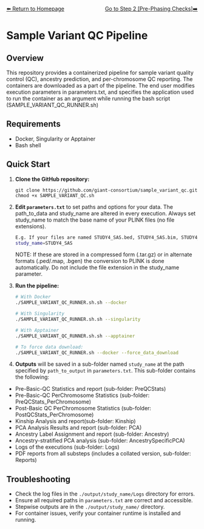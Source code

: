 ---
---
<div style="display: flex; justify-content: space-between; align-items: center;">
  <a href="./index.html">⬅️ Return to Homepage</a>
  <a href="./pre_phasing_checks.html">Go to Step 2 [Pre-Phasing Checks]➡️</a>
</div>

# Sample Variant QC Pipeline

## Overview

This repository provides a containerized pipeline for sample variant quality control (QC), ancestry prediction, and per-chromosome QC reporting. The containers are downloaded as a part of the pipeline. The end user modifies execution parameters in parameters.txt, and specifies the application used to run the container as an argument while running the bash script (SAMPLE_VARIANT_QC_RUNNER.sh)

## Requirements

- Docker, Singularity or Apptainer
- Bash shell

## Quick Start

1. **Clone the GitHub repository:**

   ```
   git clone https://github.com/giant-consortium/sample_variant_qc.git
   chmod +x SAMPLE_VARIANT_QC.sh
   ```
2. **Edit `parameters.txt`** to set paths and options for your data. The path_to_data and study_name are altered in every execution. Always set study_name to match the base name of your PLINK files (no file extensions).
   
   ```bash
   E.g. If your files are named STUDY4_SAS.bed, STUDY4_SAS.bim, STUDY4_SAS.fam
   study_name=STUDY4_SAS
   ```
   
   NOTE: If these are stored in a compressed form (.tar.gz) or in alternate formats (.ped/.map, .bgen) the conversion to PLINK is done automatically. Do not include the file extension in the study_name parameter.

3. **Run the pipeline:**

   ```bash
   # With Docker
   ./SAMPLE_VARIANT_QC_RUNNER.sh.sh --docker

   # With Singularity
   ./SAMPLE_VARIANT_QC_RUNNER.sh.sh --singularity

   # With Apptainer
   ./SAMPLE_VARIANT_QC_RUNNER.sh.sh --apptainer

   # To force data download:
   ./SAMPLE_VARIANT_QC_RUNNER.sh --docker --force_data_download
   ```

4. **Outputs** will be saved in a sub-folder named `study_name` at the path specified by `path_to_output` in `parameters.txt`. This sub-folder contains the following:
- Pre-Basic-QC Statistics and report (sub-folder: PreQCStats)
- Pre-Basic-QC PerChromosome Statistics (sub-folder: PreQCStats_PerChromosome)
- Post-Basic QC PerChromosome Statistics (sub-folder: PostQCStats_PerChromosome)
- Kinship Analysis and report(sub-folder: Kinship)
- PCA Analysis Results and report (sub-folder: PCA)
- Ancestry Label Assignment and report (sub-folder: Ancestry)
- Ancestry-stratified PCA analysis (sub-folder: AncestrySpecificPCA)
- Logs of the executions (sub-folder: Logs)
- PDF reports from all substeps (includes a collated version, sub-folder: Reports)

## Troubleshooting

- Check the log files in the `./output/study_name/Logs` directory for errors.
- Ensure all required paths in `parameters.txt` are correct and accessible.
- Stepwise outputs are in the `./output/study_name/` directory.
- For container issues, verify your container runtime is installed and running.

